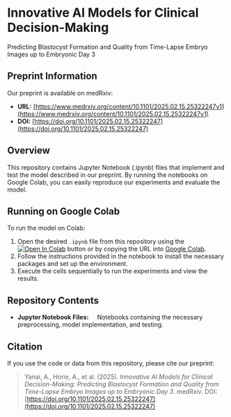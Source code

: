 # Innovative AI Models for Clinical Decision-Making  
Predicting Blastocyst Formation and Quality from Time-Lapse Embryo Images up to Embryonic Day 3

## Preprint Information
Our preprint is available on medRxiv:

- **URL:** [https://www.medrxiv.org/content/10.1101/2025.02.15.25322247v1](https://www.medrxiv.org/content/10.1101/2025.02.15.25322247v1)
- **DOI:** [https://doi.org/10.1101/2025.02.15.25322247](https://doi.org/10.1101/2025.02.15.25322247)

## Overview
This repository contains Jupyter Notebook (.ipynb) files that implement and test the model described in our preprint. By running the notebooks on Google Colab, you can easily reproduce our experiments and evaluate the model.

## Running on Google Colab
To run the model on Colab:
1. Open the desired `.ipynb` file from this repository using the [![Open In Colab](https://colab.research.google.com/assets/colab-badge.svg)](https://colab.research.google.com/github/KU-ObGy-ART/blastocyst-prediction/blob/main/Blastocyst_Prediction.ipynb) button or by copying the URL into [Google Colab](https://colab.research.google.com/).
2. Follow the instructions provided in the notebook to install the necessary packages and set up the environment.
3. Execute the cells sequentially to run the experiments and view the results.

## Repository Contents
- **Jupyter Notebook Files:**  
  Notebooks containing the necessary preprocessing, model implementation, and testing.

## Citation
If you use the code or data from this repository, please cite our preprint:

> Yanai, A., Horie, A., et al. (2025). *Innovative AI Models for Clinical Decision-Making: Predicting Blastocyst Formation and Quality from Time-Lapse Embryo Images up to Embryonic Day 3*. medRxiv. DOI: [https://doi.org/10.1101/2025.02.15.25322247](https://doi.org/10.1101/2025.02.15.25322247)
